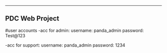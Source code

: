 -----------------------------------------------
PDC Web Project
-----------------------------------------------

#user accounts
-acc for admin:
username: panda_admin
password: Test@123

-acc for support:
username: panda_admin
password: 1234
